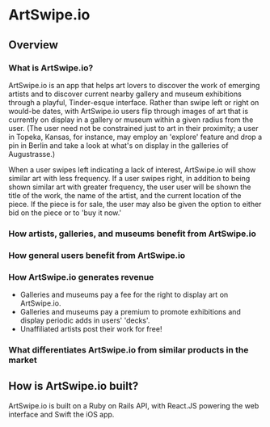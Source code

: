 # ArtSwipe.io

## Overview

### What is ArtSwipe.io?

ArtSwipe.io is an app that helps art lovers to discover the work of emerging artists and to discover current nearby gallery and museum exhibitions through a playful, Tinder-esque interface. Rather than swipe left or right on would-be dates, with ArtSwipe.io users flip through images of art that is currently on display in a gallery or museum within a given radius from the user. (The user need not be constrained just to art in their proximity; a user in Topeka, Kansas, for instance, may employ an 'explore' feature and drop a pin in Berlin and take a look at what's on display in the galleries of Augustrasse.) 

When a user swipes left indicating a lack of interest, ArtSwipe.io will show similar art with less frequency. If a user swipes right, in addition to being shown similar art with greater frequency, the user user will be shown the title of the work, the name of the artist, and the current location of the piece. If the piece is for sale, the user may also be given the option to either bid on the piece or to 'buy it now.'


### How artists, galleries, and museums benefit from ArtSwipe.io

### How general users benefit from ArtSwipe.io

### How ArtSwipe.io generates revenue

* Galleries and museums pay a fee for the right to display art on ArtSwipe.io.
* Galleries and museums pay a premium to promote exhibitions and display periodic adds in users' 'decks'.
* Unaffiliated artists post their work for free!  

### What differentiates ArtSwipe.io from similar products in the market

## How is ArtSwipe.io built?

ArtSwipe.io is built on a Ruby on Rails API, with React.JS powering the web interface and Swift the iOS app.